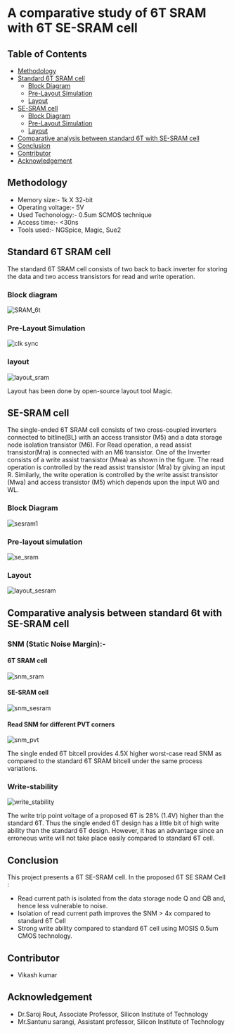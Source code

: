 # A comparative study of 6T SRAM with 6T SE-SRAM cell
## Table of Contents
  - [Methodology](https://github.com/akpatro-github/single_ended_sram#Methodology)
  - [Standard 6T SRAM cell](https://github.com/akpatro-github/single_ended_sram#Standard-6T-SRAM-cell)
    - [Block Diagram](https://github.com/akpatro-github/single_ended_sram#Block-diagram)
    - [Pre-Layout Simulation](https://github.com/akpatro-github/single_ended_sram#Pre-Layout-Simulation)
    - [Layout](https://github.com/akpatro-github/single_ended_sram#layout)
  - [SE-SRAM cell](https://github.com/akpatro-github/single_ended_sram#SE-SRAM-cell)
    - [Block Diagram](https://github.com/akpatro-github/single_ended_sram#Block-Diagram)
    - [Pre-Layout Simulation](https://github.com/akpatro-github/single_ended_sram#Pre-Layout-Simulation)
    - [Layout](https://github.com/akpatro-github/single_ended_sram#Layout)
  - [Comparative analysis between standard 6T with SE-SRAM cell](https://github.com/akpatro-github/single_ended_sram#Comparative-analysis-between-standard-6T-with-SE-SRAM-cell)
  - [Conclusion](https://github.com/akpatro-github/single_ended_sram#Conclusion)
  - [Contributor](https://github.com/akpatro-github/single_ended_sram#Contributor)
  - [Acknowledgement](https://github.com/akpatro-github/single_ended_sram#Acknowledgement)
## Methodology
  - Memory size:- 1k X 32-bit
  - Operating voltage:- 5V
  - Used Techonology:- 0.5um SCMOS technique
  - Access time:- <30ns
  - Tools used:- NGSpice, Magic, Sue2
  
## Standard 6T SRAM cell
  The standard 6T SRAM cell consists of two back to back inverter for storing the data and two access transistors for read and write operation.
### Block diagram
![SRAM_6t](https://user-images.githubusercontent.com/71965706/100325376-88df7580-2fee-11eb-82a3-139c157a41ae.png)
### Pre-Layout Simulation
![clk sync](https://user-images.githubusercontent.com/71965706/100342257-c0a4e800-3003-11eb-9f07-3659b51fae7d.png)
### layout
![layout_sram](https://user-images.githubusercontent.com/71965706/100325835-263aa980-2fef-11eb-9b65-cdb1c0ed82b0.png)
  
  Layout has been done by open-source layout tool Magic.
## SE-SRAM cell
  The single-ended 6T SRAM cell consists of two cross-coupled inverters connected to bitline(BL) with an access transistor (M5) and a data storage node isolation transistor (M6). For Read operation, a read assist transistor(Mra) is connected with an M6 transistor. One of the Inverter consists of a write assist transistor (Mwa) as shown in the figure. The read operation is controlled by the read assist transistor (Mra) by giving an input R. Similarly, the write operation is controlled by the write assist transistor (Mwa) and access transistor (M5) which depends upon the input W0 and WL.

### Block Diagram
![sesram1](https://user-images.githubusercontent.com/71965706/100325572-da880000-2fee-11eb-9ad5-2331e739a263.png)
### Pre-layout simulation
![se_sram](https://user-images.githubusercontent.com/71965706/100325658-f1c6ed80-2fee-11eb-8d35-8d41d155d7fa.png)
### Layout
![layout_sesram](https://user-images.githubusercontent.com/71965706/100325750-0acf9e80-2fef-11eb-9075-8a58d30678f1.png)
## Comparative analysis between standard 6t with SE-SRAM cell
### SNM (Static Noise Margin):-
#### 6T SRAM cell
![snm_sram](https://user-images.githubusercontent.com/71965706/100327960-f7720280-2ff1-11eb-9906-884b78d83c7d.png)
#### SE-SRAM cell
![snm_sesram](https://user-images.githubusercontent.com/71965706/100340882-d74a3f80-3001-11eb-9078-570dc2e4ee78.png)
#### Read SNM for different PVT corners
![snm_pvt](https://user-images.githubusercontent.com/71965706/100341728-f5646f80-3002-11eb-9b70-f6537c771c7c.png)

  The single ended 6T bitcell provides 4.5X higher worst-case read SNM as compared to the standard 6T SRAM bitcell under the same process variations. 
### Write-stability
![write_stability](https://user-images.githubusercontent.com/71965706/100342158-98b58480-3003-11eb-9db6-a2740956fe9d.png)

  The write trip point voltage of a proposed 6T is 28% (1.4V) higher than the standard 6T. Thus the single ended 6T design has a little bit of high write ability than the standard 6T design. However, it has an advantage since an erroneous write will not take place easily compared to standard 6T cell.

## Conclusion
  This project presents a 6T SE-SRAM cell. In the proposed 6T SE SRAM Cell : 
  - Read current path is isolated from the data storage node Q and QB and, hence less vulnerable to noise.
  - Isolation of read current path improves the SNM > 4x compared to standard 6T Cell
  - Strong write ability compared to standard 6T cell using MOSIS 0.5um CMOS technology. 

## Contributor
- Vikash kumar
## Acknowledgement
- Dr.Saroj Rout, Associate Professor, Silicon Institute of Technology
- Mr.Santunu sarangi, Assistant professor, Silicon Institute of Technology 
